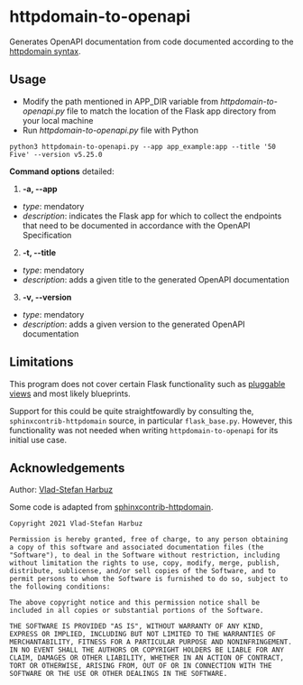 # httpdomain-to-openapi

Generates OpenAPI documentation from code documented according to the
[httpdomain syntax](https://sphinxcontrib-httpdomain.readthedocs.io/en/stable/).

## Usage

- Modify the path mentioned in APP_DIR variable from *httpdomain-to-openapi.py* file to match the location of the Flask app directory from your local machine
- Run *httpdomain-to-openapi.py* file with Python
```
python3 httpdomain-to-openapi.py --app app_example:app --title '50 Five' --version v5.25.0
```

**Command options** detailed:
1. **-a, --app**
- *type*: mendatory
- *description*: indicates the Flask app for which to collect the endpoints that need to be documented in accordance with the OpenAPI Specification
2. **-t, --title**
- *type*: mendatory
- *description*: adds a given title to the generated OpenAPI documentation
3. **-v, --version**
- *type*: mendatory
- *description*: adds a given version to the generated OpenAPI documentation

## Limitations

This program does not cover certain Flask functionality such as
[pluggable views](https://flask.palletsprojects.com/en/1.1.x/views/)
and most likely blueprints.

Support for this could be quite straightfowardly by consulting the,
`sphinxcontrib-httpdomain` source, in particular `flask_base.py`.
However, this functionality was not needed when writing
`httpdomain-to-openapi` for its initial use case.

## Acknowledgements

Author: [Vlad-Stefan Harbuz](https://github.com/vladh)

Some code is adapted from
[sphinxcontrib-httpdomain](https://github.com/sphinx-contrib/httpdomain).

```
Copyright 2021 Vlad-Stefan Harbuz

Permission is hereby granted, free of charge, to any person obtaining a copy of this software and associated documentation files (the "Software"), to deal in the Software without restriction, including without limitation the rights to use, copy, modify, merge, publish, distribute, sublicense, and/or sell copies of the Software, and to permit persons to whom the Software is furnished to do so, subject to the following conditions:

The above copyright notice and this permission notice shall be included in all copies or substantial portions of the Software.

THE SOFTWARE IS PROVIDED "AS IS", WITHOUT WARRANTY OF ANY KIND, EXPRESS OR IMPLIED, INCLUDING BUT NOT LIMITED TO THE WARRANTIES OF MERCHANTABILITY, FITNESS FOR A PARTICULAR PURPOSE AND NONINFRINGEMENT. IN NO EVENT SHALL THE AUTHORS OR COPYRIGHT HOLDERS BE LIABLE FOR ANY CLAIM, DAMAGES OR OTHER LIABILITY, WHETHER IN AN ACTION OF CONTRACT, TORT OR OTHERWISE, ARISING FROM, OUT OF OR IN CONNECTION WITH THE SOFTWARE OR THE USE OR OTHER DEALINGS IN THE SOFTWARE.
```
